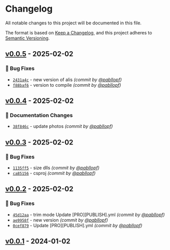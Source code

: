 # Changelog
All notable changes to this project will be documented in this file.

The format is based on [Keep a Changelog](https://keepachangelog.com/en/1.0.0/),
and this project adheres to [Semantic Versioning](https://semver.org/spec/v2.0.0.html).

## [v0.0.5] - 2025-02-02
### :bug: Bug Fixes
- [`2431a4c`](https://github.com/pabllopf/Alis.Sample.Asteroid/commit/2431a4c598c51b53f3d3770fa5c279ba96d0a9ae) - new version of alis *(commit by [@pabllopf](https://github.com/pabllopf))*
- [`f88baf6`](https://github.com/pabllopf/Alis.Sample.Asteroid/commit/f88baf6ba0ad28e685831f770a4ed81be7582a35) - version to compile *(commit by [@pabllopf](https://github.com/pabllopf))*


## [v0.0.4] - 2025-02-02
### :memo: Documentation Changes
- [`38f846c`](https://github.com/pabllopf/Alis.Sample.Asteroid/commit/38f846cdfd21ada0f55a9cad29e6956f1ac31dea) - update photos *(commit by [@pabllopf](https://github.com/pabllopf))*


## [v0.0.3] - 2025-02-02
### :bug: Bug Fixes
- [`1135ff5`](https://github.com/pabllopf/Alis.Sample.Asteroid/commit/1135ff5ab71cdbdf69ad78d36e20c8c88a5853db) - size dlls *(commit by [@pabllopf](https://github.com/pabllopf))*
- [`ca85156`](https://github.com/pabllopf/Alis.Sample.Asteroid/commit/ca85156d18d4515f97989f1a2612d1b66c16a326) - csproj *(commit by [@pabllopf](https://github.com/pabllopf))*


## [v0.0.2] - 2025-02-02
### :bug: Bug Fixes
- [`45d12aa`](https://github.com/pabllopf/Alis.Sample.Asteroid/commit/45d12aa7efb00a49ab07ae214492e768d0f4ad49) - trim mode Update [PRO][PUBLISH].yml *(commit by [@pabllopf](https://github.com/pabllopf))*
- [`ae9958f`](https://github.com/pabllopf/Alis.Sample.Asteroid/commit/ae9958f13b83a8c9847b8fd6fdc3f8747dd4f0e9) - new version *(commit by [@pabllopf](https://github.com/pabllopf))*
- [`0cef879`](https://github.com/pabllopf/Alis.Sample.Asteroid/commit/0cef879855c0e7d14efbd021e58784f985a89eaa) - Update [PRO][PUBLISH].yml *(commit by [@pabllopf](https://github.com/pabllopf))*


## [v0.0.1] - 2024-01-02

[v0.0.1]: https://github.com/pabllopf/Alis.Sample.Flappy.Bird/compare/v0.0.0...v0.0.1
[v0.0.2]: https://github.com/pabllopf/Alis.Sample.Asteroid/compare/v0.0.1...v0.0.2
[v0.0.3]: https://github.com/pabllopf/Alis.Sample.Asteroid/compare/v0.0.2...v0.0.3
[v0.0.4]: https://github.com/pabllopf/Alis.Sample.Asteroid/compare/v0.0.3...v0.0.4
[v0.0.5]: https://github.com/pabllopf/Alis.Sample.Asteroid/compare/v0.0.4...v0.0.5
